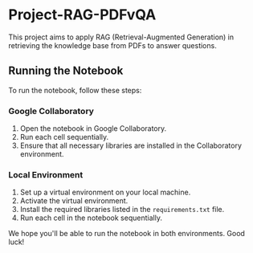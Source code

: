 # Project-RAG-PDFvQA

This project aims to apply RAG (Retrieval-Augmented Generation) in retrieving the knowledge base from PDFs to answer questions.

## Running the Notebook

To run the notebook, follow these steps:

### Google Collaboratory

1. Open the notebook in Google Collaboratory.
2. Run each cell sequentially.
3. Ensure that all necessary libraries are installed in the Collaboratory environment.

### Local Environment

1. Set up a virtual environment on your local machine.
2. Activate the virtual environment.
3. Install the required libraries listed in the `requirements.txt` file.
4. Run each cell in the notebook sequentially.

We hope you'll be able to run the notebook in both environments. Good luck!



